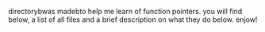 directorybwas madebto help me learn of function pointers.
you will find below, a list of all files and a brief description on what they do below.
enjow!
